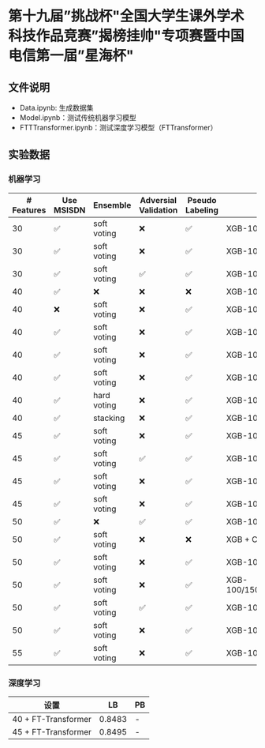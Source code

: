 # 第十九届”挑战杯"全国大学生课外学术科技作品竞赛”揭榜挂帅"专项赛暨中国电信第一届”星海杯"

## 文件说明

- Data.ipynb: 生成数据集
- Model.ipynb：测试传统机器学习模型
- FTTTransformer.ipynb：测试深度学习模型（FTTransformer）

## 实验数据

### 机器学习

| **# Features** | **Use MSISDN** | **Ensemble** | **Adversial Validation** | **Pseudo Labeling** | **Models**               | **LB (10-fold CV)** | **PB**     |
| -------------- | -------------- | ------------ | ------------------------ | ------------------- | ------------------------ | ------------------- | ---------- |
| 30             | ✅              | soft voting  | ❌                        | ✅                   | XGB-100/150              | **0.8228 **             | -          |
| 30             | ✅              | soft voting  | ❌                        | ✅                   | XGB-100/150              | 0.8120              | -          |
| 30             | ✅              | soft voting  | ✅                        | ✅                   | XGB-100/150              | 0.7917              | -          |
| 40             | ✅              | ❌            | ❌                        | ❌                   | XGB-100                  | 0.7609              | **0.8100** |
| 40             | ❌              | soft voting  | ❌                        | ✅                   | XGB-100/150/200/500      | 0.7645              | 0.8021     |
| 40             | ✅              | soft voting  | ❌                        | ✅                   | XGB-100/150/200/500      | 0.7663              | 0.8050     |
| 40             | ✅              | soft voting  | ❌                        | ✅                   | XGB-100/150              | 0.8227              | -          |
| 40             | ✅              | soft voting  | ❌                        | ✅                   | XGB-100/150/200          | 0.8126              | -          |
| 40             | ✅              | hard voting  | ❌                        | ✅                   | XGB-100/150/200/500      | 0.7662              | 0.8050     |
| 40             | ✅              | stacking     | ❌                        | ✅                   | XGB-100/150/200/500      | 0.6971              | -          |
| 45             | ✅              | soft voting  | ❌                        | ✅                   | XGB-100/150/200/500      | 0.7753              | -          |
| 45             | ✅              | soft voting  | ✅                        | ✅                   | XGB-100/150/200/500      | 0.8023              | -          |
| 45             | ✅              | soft voting  | ❌                        | ✅                   | XGB-100/150/200/500      | 0.8139              | -          |
| 45             | ✅              | soft voting  | ❌                        | ✅                   | XGB-100/150/200          | 0.8154              | -          |
| 50             | ✅              | ❌            | ✅                        | ✅                   | XGB-100                  | 0.7954              | -          |
| 50             | ✅              | soft voting  | ❌                        | ❌                   | XGB + CB + LGB           | 0.8175              | -          |
| 50             | ✅              | soft voting  | ❌                        | ✅                   | XGB-100/150/200          | 0.8175              | -          |
| 50             | ✅              | soft voting  | ❌                        | ✅                   | XGB-100/150/200/500/1000 | 0.8123          | -          |
| 50             | ✅              | soft voting  | ✅                        | ✅                   | XGB-100/150/200          | 0.7963              | -          |
| 50             | ✅              | soft voting  | ❌                        | ✅                   | XGB-100/150              | 0.8064              | -          |
| 55             | ✅              | soft voting  | ❌                        | ✅                   | XGB-100/150/200          | 0.8158              | -          |

### 深度学习

| 设置                | LB     | PB  |
| ------------------- | ------ | --- |
| 40 + FT-Transformer | 0.8483 | -   |
| 45 + FT-Transformer | 0.8495 | -   |